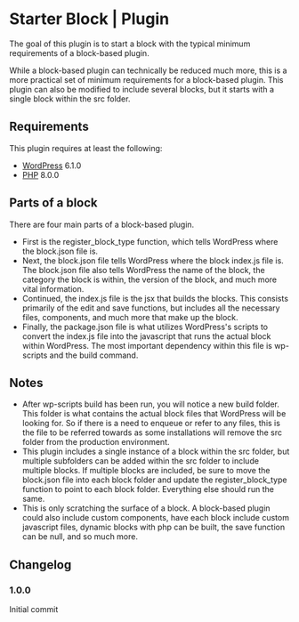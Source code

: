 # Starter Block | Plugin

The goal of this plugin is to start a block with the typical minimum requirements of a block-based plugin.

While a block-based plugin can technically be reduced much more, this is a more practical set of minimum requirements for a block-based plugin. This plugin can also be modified to include several blocks, but it starts with a single block within the src folder. 

## Requirements

This plugin requires at least the following:

-   [WordPress](https://wordpress.org/) 6.1.0
-   [PHP](https://php.net/) 8.0.0

## Parts of a block

There are four main parts of a block-based plugin.

-   First is the register_block_type function, which tells WordPress where the block.json file is.
-   Next, the block.json file tells WordPress where the block index.js file is. The block.json file also tells WordPress the name of the block, the category the block is within, the version of the block, and much more vital information.
-   Continued, the index.js file is the jsx that builds the blocks. This consists primarily of the edit and save functions, but includes all the necessary files, components, and much more that make up the block.
-   Finally, the package.json file is what utilizes WordPress's scripts to convert the index.js file into the javascript that runs the actual block within WordPress. The most important dependency within this file is wp-scripts and the build command.

## Notes

-   After wp-scripts build has been run, you will notice a new build folder. This folder is what contains the actual block files that WordPress will be looking for. So if there is a need to enqueue or refer to any files, this is the file to be referred towards as some installations will remove the src folder from the production environment.
-   This plugin includes a single instance of a block within the src folder, but multiple subfolders can be added within the src folder to include multiple blocks. If multiple blocks are included, be sure to move the block.json file into each block folder and update the register_block_type function to point to each block folder. Everything else should run the same.
-   This is only scratching the surface of a block. A block-based plugin could also include custom components, have each block include custom javascript files, dynamic blocks with php can be built, the save function can be null, and so much more.

## Changelog

### 1.0.0

Initial commit
